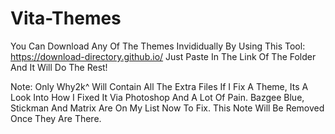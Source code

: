 # Vita-Themes

You Can Download Any Of The Themes Invididually By Using This Tool: https://download-directory.github.io/ Just Paste In The Link Of The Folder And It Will Do The Rest!

Note: Only Why2k^ Will Contain All The Extra Files If I Fix A Theme, Its A Look Into How I Fixed It Via Photoshop And A Lot Of Pain. Bazgee Blue, Stickman And Matrix Are On My List Now To Fix. This Note Will Be Removed Once They Are There.
